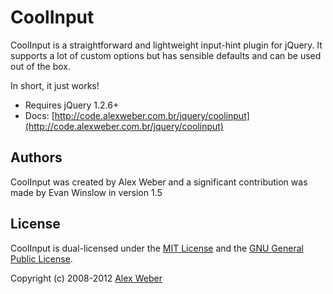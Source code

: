 # CoolInput

CoolInput is a straightforward and lightweight input-hint plugin for jQuery.
It supports a lot of custom options but has sensible defaults and can be used out of the box.

In short, it just works!

* Requires jQuery 1.2.6+
* Docs: [http://code.alexweber.com.br/jquery/coolinput](http://code.alexweber.com.br/jquery/coolinput)


## Authors

CoolInput was created by Alex Weber and a significant contribution was made by Evan Winslow in version 1.5

## License

CoolInput is dual-licensed under the [MIT License](http://www.opensource.org/licenses/mit-license.php) and the [GNU General Public License](http://www.gnu.org/licenses/gpl-3.0.html).

Copyright (c) 2008-2012 [Alex Weber](http://alexweber.com.br)
